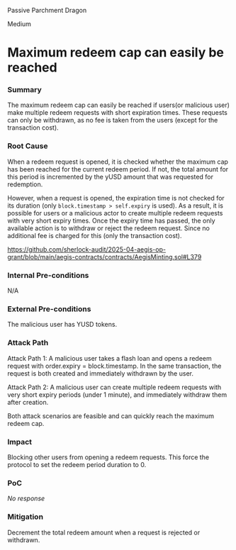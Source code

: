 Passive Parchment Dragon

Medium

# Maximum redeem cap can easily be reached

### Summary

The maximum redeem cap can easily be reached if users(or malicious user) make multiple redeem requests with short expiration times. These requests can only be withdrawn, as no fee is taken from the users (except for the transaction cost).

### Root Cause

When a redeem request is opened, it is checked whether the maximum cap has been reached for the current redeem period. If not, the total amount for this period is incremented by the yUSD amount that was requested for redemption.

However, when a request is opened, the expiration time is not checked for its duration (only `block.timestamp > self.expiry` is used). As a result, it is possible for users or a malicious actor to create multiple redeem requests with very short expiry times. Once the expiry time has passed, the only available action is to withdraw or reject the redeem request. Since no additional fee is charged for this (only the transaction cost).

https://github.com/sherlock-audit/2025-04-aegis-op-grant/blob/main/aegis-contracts/contracts/AegisMinting.sol#L379

### Internal Pre-conditions

N/A

### External Pre-conditions

The malicious user has YUSD tokens.

### Attack Path

Attack Path 1: A malicious user takes a flash loan and opens a redeem request with order.expiry = block.timestamp. In the same transaction, the request is both created and immediately withdrawn by the user.

Attack Path 2: A malicious user can create multiple redeem requests with very short expiry periods (under 1 minute), and immediately withdraw them after creation.

Both attack scenarios are feasible and can quickly reach the maximum redeem cap.

### Impact

Blocking other users from opening a redeem requests. This force the protocol to set the redeem period duration to 0.

### PoC

_No response_

### Mitigation

Decrement the total redeem amount when a request is rejected or withdrawn.
